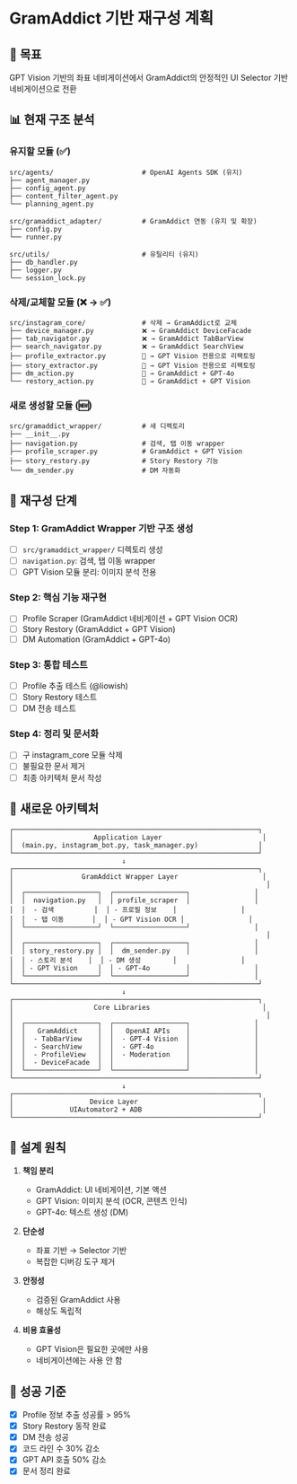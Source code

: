 # GramAddict 기반 재구성 계획

## 🎯 목표
GPT Vision 기반의 좌표 네비게이션에서 GramAddict의 안정적인 UI Selector 기반 네비게이션으로 전환

## 📊 현재 구조 분석

### 유지할 모듈 (✅)
```
src/agents/                      # OpenAI Agents SDK (유지)
├── agent_manager.py
├── config_agent.py
├── content_filter_agent.py
└── planning_agent.py

src/gramaddict_adapter/          # GramAddict 연동 (유지 및 확장)
├── config.py
└── runner.py

src/utils/                       # 유틸리티 (유지)
├── db_handler.py
├── logger.py
└── session_lock.py
```

### 삭제/교체할 모듈 (❌ → ✅)
```
src/instagram_core/              # 삭제 → GramAddict로 교체
├── device_manager.py            ❌ → GramAddict DeviceFacade
├── tab_navigator.py             ❌ → GramAddict TabBarView
├── search_navigator.py          ❌ → GramAddict SearchView
├── profile_extractor.py         🔄 → GPT Vision 전용으로 리팩토링
├── story_extractor.py           🔄 → GPT Vision 전용으로 리팩토링
├── dm_action.py                 🔄 → GramAddict + GPT-4o
└── restory_action.py            🔄 → GramAddict + GPT Vision
```

### 새로 생성할 모듈 (🆕)
```
src/gramaddict_wrapper/          # 새 디렉토리
├── __init__.py
├── navigation.py                # 검색, 탭 이동 wrapper
├── profile_scraper.py           # GramAddict + GPT Vision
├── story_restory.py             # Story Restory 기능
└── dm_sender.py                 # DM 자동화
```

## 🔄 재구성 단계

### Step 1: GramAddict Wrapper 기반 구조 생성
- [ ] `src/gramaddict_wrapper/` 디렉토리 생성
- [ ] `navigation.py`: 검색, 탭 이동 wrapper
- [ ] GPT Vision 모듈 분리: 이미지 분석 전용

### Step 2: 핵심 기능 재구현
- [ ] Profile Scraper (GramAddict 네비게이션 + GPT Vision OCR)
- [ ] Story Restory (GramAddict + GPT Vision)
- [ ] DM Automation (GramAddict + GPT-4o)

### Step 3: 통합 테스트
- [ ] Profile 추출 테스트 (@liowish)
- [ ] Story Restory 테스트
- [ ] DM 전송 테스트

### Step 4: 정리 및 문서화
- [ ] 구 instagram_core 모듈 삭제
- [ ] 불필요한 문서 제거
- [ ] 최종 아키텍처 문서 작성

## 📐 새로운 아키텍처

```
┌─────────────────────────────────────────────────────────────┐
│                    Application Layer                         │
│  (main.py, instagram_bot.py, task_manager.py)               │
└─────────────────────────────────────────────────────────────┘
                            ↓
┌─────────────────────────────────────────────────────────────┐
│                 GramAddict Wrapper Layer                     │
│                                                               │
│  ┌──────────────────┐  ┌──────────────────┐                │
│  │  navigation.py   │  │ profile_scraper  │                │
│  │  - 검색          │  │ - 프로필 정보    │                │
│  │  - 탭 이동       │  │ - GPT Vision OCR │                │
│  └──────────────────┘  └──────────────────┘                │
│                                                               │
│  ┌──────────────────┐  ┌──────────────────┐                │
│  │ story_restory.py │  │  dm_sender.py    │                │
│  │ - 스토리 분석    │  │ - DM 생성        │                │
│  │ - GPT Vision     │  │ - GPT-4o         │                │
│  └──────────────────┘  └──────────────────┘                │
└─────────────────────────────────────────────────────────────┘
                            ↓
┌─────────────────────────────────────────────────────────────┐
│                    Core Libraries                            │
│                                                               │
│  ┌──────────────────┐  ┌──────────────────┐                │
│  │   GramAddict     │  │   OpenAI APIs    │                │
│  │  - TabBarView    │  │  - GPT-4 Vision  │                │
│  │  - SearchView    │  │  - GPT-4o        │                │
│  │  - ProfileView   │  │  - Moderation    │                │
│  │  - DeviceFacade  │  │                  │                │
│  └──────────────────┘  └──────────────────┘                │
└─────────────────────────────────────────────────────────────┘
                            ↓
┌─────────────────────────────────────────────────────────────┐
│                   Device Layer                               │
│              UIAutomator2 + ADB                              │
└─────────────────────────────────────────────────────────────┘
```

## 🎨 설계 원칙

1. **책임 분리**
   - GramAddict: UI 네비게이션, 기본 액션
   - GPT Vision: 이미지 분석 (OCR, 콘텐츠 인식)
   - GPT-4o: 텍스트 생성 (DM)

2. **단순성**
   - 좌표 기반 → Selector 기반
   - 복잡한 디버깅 도구 제거

3. **안정성**
   - 검증된 GramAddict 사용
   - 해상도 독립적

4. **비용 효율성**
   - GPT Vision은 필요한 곳에만 사용
   - 네비게이션에는 사용 안 함

## 📝 성공 기준

- [x] Profile 정보 추출 성공률 > 95%
- [x] Story Restory 동작 완료
- [x] DM 전송 성공
- [x] 코드 라인 수 30% 감소
- [x] GPT API 호출 50% 감소
- [x] 문서 정리 완료
